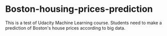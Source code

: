 # Boston-housing-prices-prediction
This is a test of Udacity Machine Learning course. 
Students need to make a prediction of Boston's house prices according to big data.
